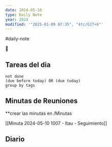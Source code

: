 ```yaml
---
date: 2024-05-10
type: Daily Note
year: 2024
modified: '"2025-01-09 07:35", "4tc/G1T+6"'
---
```

#daily-note

📝
## Tareas del dia


```tasks
not done
(due before today) OR (due today)
group by tags
```

## Minutas de Reuniones
**crear las minutas en /Minutas


[[Minuta 2024-05-10 1007 - Itau - Seguimiento]]

## Diario
